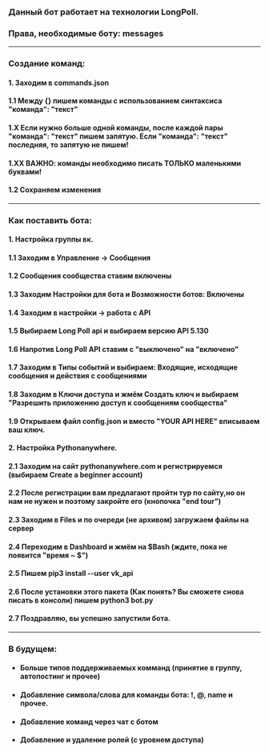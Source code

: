 ### Данный бот работает на технологии LongPoll.
### Права, необходимые боту: messages

---
### Создание команд:
#### 1. Заходим в commands.json
#### 1.1 Между {} пишем команды с использованием синтаксиса "команда": "текст"
#### 1.X Если нужно больше одной команды, после каждой пары "команда": "текст" пишем запятую. Если "команда": "текст" последняя, то запятую не пишем!
#### 1.XX ВАЖНО: команды необходимо писать ТОЛЬКО маленькими буквами!
#### 1.2 Сохраняем изменения

---
### Как поставить бота:
#### 1. Настройка группы вк.
#### 1.1 Заходим в Управление -> Сообщения
#### 1.2 Сообщения сообщества ставим включены
#### 1.3 Заходим Настройки для бота и Возможности ботов: Включены
#### 1.4 Заходим в настройки -> работа с API
#### 1.5 Выбираем Long Poll api и выбираем версию API 5.130
#### 1.6 Напротив Long Poll API ставим с "выключено" на "включено"
#### 1.7 Заходим в Типы событий и выбираем: Входящие, исходящие сообщения и действия с сообщениями
#### 1.8 Заходим в Ключи доступа и жмём Создать ключ и выбираем "Разрешить приложению доступ к сообщениям сообщества"
#### 1.9 Открываем файл config.json и вместо "YOUR API HERE" вписываем ваш ключ.
#### 2. Настройка Pythonanywhere.
#### 2.1 Заходим на сайт pythonanywhere.com и регистрируемся (выбираем Create a beginner account)
#### 2.2 После регистрации вам предлагают пройти тур по сайту,но он нам не нужен и поэтому закройте его (кнопочка "end tour")
#### 2.3 Заходим в Files и по очереди (не архивом) загружаем файлы на сервер
#### 2.4 Переходим в Dashboard и жмём на $Bash (ждите, пока не появится "время ~ $")
#### 2.5 Пишем pip3 install --user vk_api
#### 2.6 После установки этого пакета (Как понять? Вы сможете снова писать в консоли) пишем python3 bot.py
#### 2.7 Поздравляю, вы успешно запустили бота.

---
### В будущем:
- #### Больше типов поддерживаемых комманд (принятие в группу, автопостинг и прочее)
- #### Добавление символа/слова для команды бота: !, @, name и прочее.
- #### Добавление команд через чат с ботом
- #### Добавление и удаление ролей (с уровнем доступа)
